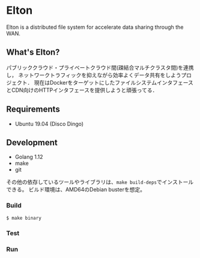 # Elton
Elton is a distributed file system for accelerate data sharing through the WAN.


## What's Elton?

パブリッククラウド・プライベートクラウド間(疎結合マルチクラスタ間)を連携し，
ネットワークトラフィックを抑えながら効率よくデータ共有をしようプロジェクト．
現在はDockerをターゲットにしたファイルシステムインタフェースとCDN向けのHTTPインタフェースを提供しようと頑張ってる．


## Requirements

- Ubuntu 19.04 (Disco Dingo)


## Development

- Golang 1.12
- make
- git

その他の依存しているツールやライブラリは、`make build-deps`でインストールできる。
ビルド環境は、AMD64のDebian busterを想定。


### Build

```bash
$ make binary
```

### Test

### Run
